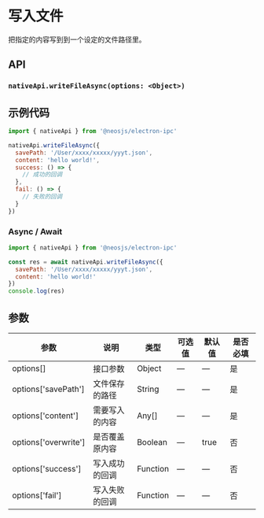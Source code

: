 # 写入文件 <BadgeTip text="异步" type="green"></BadgeTip>

把指定的内容写到到一个设定的文件路径里。

## API
###  `nativeApi.writeFileAsync(options: <Object>)`
### 

## 示例代码
```js
import { nativeApi } from '@neosjs/electron-ipc'

nativeApi.writeFileAsync({
  savePath: '/User/xxxx/xxxxx/yyyt.json',
  content: 'hello world!',
  success: () => {
    // 成功的回调
  },
  fail: () => {
    // 失败的回调
  }
})
```

### Async / Await
```js
import { nativeApi } from '@neosjs/electron-ipc'

const res = await nativeApi.writeFileAsync({
  savePath: '/User/xxxx/xxxxx/yyyt.json',
  content: 'hello world!'
})
console.log(res)
```

## 参数

| 参数  | 说明     | 类型   | 可选值     | 默认值 | 是否必填 | 
| ----- | -------- | ------ | ---------- | ------ |------ |
| options[] | 接口参数 | Object | —      | —      | 是      |
| options['savePath'] | 文件保存的路径 | String | —      | —      | 是      |
| options['content'] | 需要写入的内容| Any[] | —      | —      | 是      |
| options['overwrite'] | 是否覆盖原内容| Boolean | —      | true      | 否      |
| options['success'] | 写入成功的回调 | Function | —      | —      | 否      |
| options['fail'] | 写入失败的回调 | Function | —      | —      | 否      |
